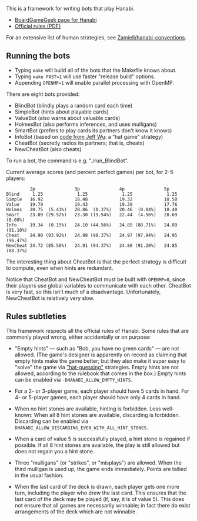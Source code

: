 This is a framework for writing bots that play Hanabi.
- [BoardGameGeek page for Hanabi](http://boardgamegeek.com/boardgame/98778/hanabi)
- [Official rules (PDF)](http://web.archive.org/web/20140209111840/http://www.rnrgames.com/images/ProductRules/hanabiRules.PDF)

For an extensive list of human strategies, see [Zamiell/hanabi-conventions](https://github.com/Zamiell/hanabi-conventions).


Running the bots
----------------

- Typing `make` will build all of the bots that the Makefile knows about.
- Typing `make FAST=1` will use faster "release build" options.
- Appending `OPENMP=1` will enable parallel processing with OpenMP.

There are eight bots provided:

- BlindBot (blindly plays a random card each time)
- SimpleBot (hints about playable cards)
- ValueBot (also warns about valuable cards)
- HolmesBot (also performs inferences, and uses mulligans)
- SmartBot (prefers to play cards its partners don't know it knows)
- InfoBot (based on [code from Jeff Wu](https://github.com/WuTheFWasThat/hanabi.rs): a "hat game" strategy)
- CheatBot (secretly radios its partners; that is, cheats)
- NewCheatBot (also cheats)

To run a bot, the command is e.g. "./run_BlindBot".

Current average scores (and percent perfect games) per bot, for 2–5 players:

             2p               3p               4p               5p
    Blind     1.25             1.25             1.25             1.25
    Simple   16.92            18.48            19.32            18.50
    Value    19.79            19.43            19.39            17.76
    Holmes   20.75  (5.41%)   20.86  (0.37%)   20.46  (0.04%)   18.40
    Smart    23.09 (29.52%)   23.30 (19.54%)   22.44  (4.56%)   20.69 (0.08%)
    Info     19.34  (0.15%)   24.10 (44.56%)   24.85 (88.71%)   24.89 (91.10%)
    Cheat    24.90 (93.92%)   24.98 (98.37%)   24.97 (97.94%)   24.95 (96.47%)
    NewCheat 24.72 (85.56%)   24.91 (94.37%)   24.88 (91.20%)   24.85 (88.37%)

The interesting thing about CheatBot is that the perfect strategy is
difficult to compute, even when hints are redundant.

Notice that CheatBot and NewCheatBot must be built with `OPENMP=0`,
since their players use global variables to communicate with each other.
CheatBot is very fast, so this isn't much of a disadvantage.
Unfortunately, NewCheatBot is relatively very slow.


Rules subtleties
----------------

This framework respects all the official rules of Hanabi.
Some rules that are commonly played wrong, either accidentally
or on purpose:

* "Empty hints" — such as "Bob, you have no green cards" — are not allowed.
  (The game's designer is apparently on record as claiming that empty hints
  make the game better; but they also make it super easy to "solve" the game
  via ["hat-guessing"](https://github.com/rjtobin/HanSim) strategies.
  Empty hints are not allowed, according to the rulebook that comes in the box.)
  Empty hints can be enabled via `-DHANABI_ALLOW_EMPTY_HINTS`.

* For a 2- or 3-player game, each player should have 5 cards in hand.
  For 4- or 5-player games, each player should have only 4 cards in hand.

* When no hint stones are available, hinting is forbidden. Less well-known:
  When all 8 hint stones are available, discarding is forbidden.
  Discarding can be enabled via `-DHANABI_ALLOW_DISCARDING_EVEN_WITH_ALL_HINT_STONES`.

* When a card of value 5 is successfully played, a hint stone is regained
  if possible. If all 8 hint stones are available, the play is still allowed
  but does not regain you a hint stone.

* Three "mulligans" (or "strikes", or "misplays") are allowed. When the third
  mulligan is used up, the game ends immediately. Points are tallied in the
  usual fashion.

* When the last card of the deck is drawn, each player gets one more turn,
  including the player who drew the last card. This ensures that the last card
  of the deck may be played (if, say, it is of value 5). This does not ensure
  that all games are necessarily winnable; in fact there do exist arrangements
  of the deck which are not winnable.
